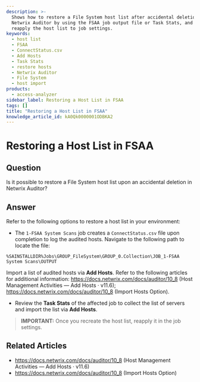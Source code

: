 ```yaml
---
description: >-
  Shows how to restore a File System host list after accidental deletion in
  Netwrix Auditor by using the FSAA job output file or Task Stats, and how to
  reapply the host list to job settings.
keywords:
  - host list
  - FSAA
  - ConnectStatus.csv
  - Add Hosts
  - Task Stats
  - restore hosts
  - Netwrix Auditor
  - File System
  - host import
products:
  - access-analyzer
sidebar_label: Restoring a Host List in FSAA
tags: []
title: "Restoring a Host List in FSAA"
knowledge_article_id: kA0Qk0000001ODBKA2
---
```


# Restoring a Host List in FSAA

## Question

Is it possible to restore a File System host list upon an accidental deletion in Netwrix Auditor?

## Answer

Refer to the following options to restore a host list in your environment:

- The `1-FSAA System Scans` job creates a `ConnectStatus.csv` file upon completion to log the audited hosts. Navigate to the following path to locate the file:

```text
%SAINSTALLDIR%Jobs\GROUP_FileSystem\GROUP_0.Collection\JOB_1-FSAA System Scans\OUTPUT
```

Import a list of audited hosts via **Add Hosts**. Refer to the following articles for additional information: https://docs.netwrix.com/docs/auditor/10_8 (Host Management Activities — Add Hosts · v11.6); https://docs.netwrix.com/docs/auditor/10_8 (Import Hosts Option).

- Review the **Task Stats** of the affected job to collect the list of servers and import the list via **Add Hosts**.

> **IMPORTANT:** Once you recreate the host list, reapply it in the job settings.

## Related Articles

- https://docs.netwrix.com/docs/auditor/10_8 (Host Management Activities — Add Hosts · v11.6)
- https://docs.netwrix.com/docs/auditor/10_8 (Import Hosts Option)
